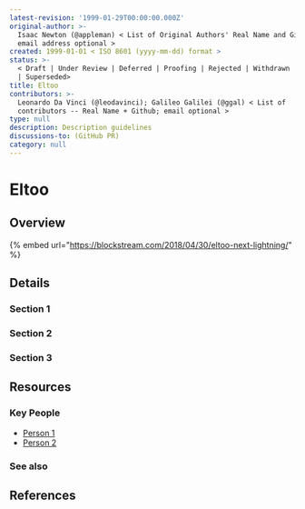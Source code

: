 ```yaml
---
latest-revision: '1999-01-29T00:00:00.000Z'
original-author: >-
  Isaac Newton (@appleman) < List of Original Authors' Real Name and Github;
  email address optional >
created: 1999-01-01 < ISO 8601 (yyyy-mm-dd) format >
status: >-
  < Draft | Under Review | Deferred | Proofing | Rejected | Withdrawn | Accepted
  | Superseded>
title: Eltoo
contributors: >-
  Leonardo Da Vinci (@leodavinci); Galileo Galilei (@ggal) < List of
  contributors -- Real Name + Github; email optional >
type: null
description: Description guidelines
discussions-to: (GitHub PR)
category: null
---
```


# Eltoo

## Overview

{% embed url="https://blockstream.com/2018/04/30/eltoo-next-lightning/" %}

## Details

### Section 1

### Section 2

### Section 3

## Resources

### Key People

* [Person 1](eltoo.md)
* [Person 2](eltoo.md)

### See also

## References

